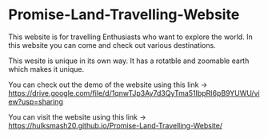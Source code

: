 # Promise-Land-Travelling-Website

This website is for travelling Enthusiasts who want to explore the world. In this website you can come and check out various destinations.

This wesite is unique in its own way. It has a rotatble and zoomable earth which makes it unique.

You can check out the demo of the website using this link -> https://drive.google.com/file/d/1qnwTJp3Ay7d3QyTma51IbpRI6pB9YUWU/view?usp=sharing

You can visit the website using this link -> https://hulksmash20.github.io/Promise-Land-Travelling-Website/
